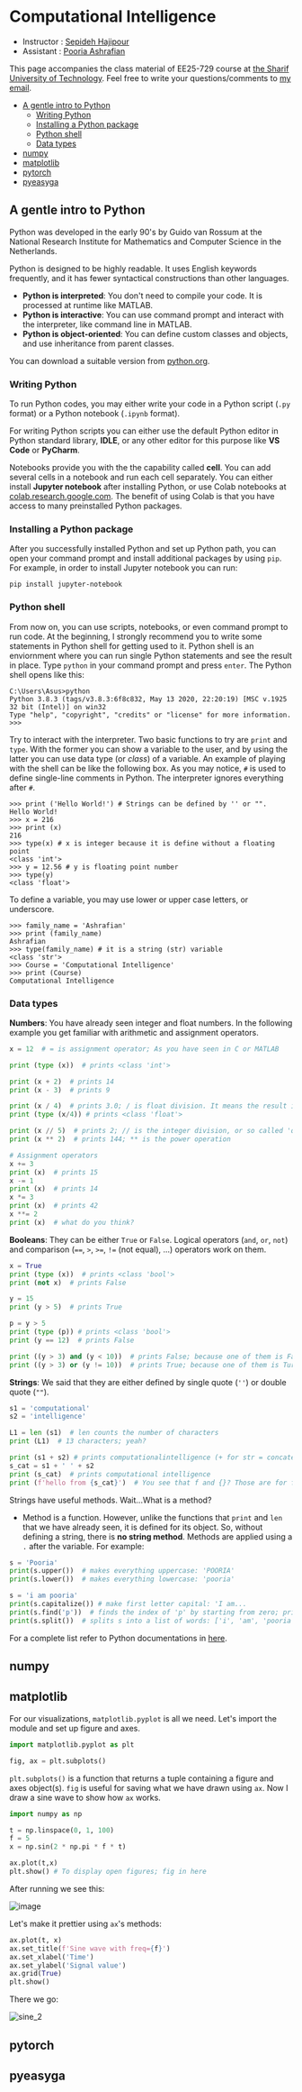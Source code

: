 # Computational Intelligence

- Instructor   : [Sepideh Hajipour](http://sharif.edu/~hajipour/)
- Assistant    : [Pooria Ashrafian](https://pooria90.github.io/)

This page accompanies the class material of EE25-729 course at [the Sharif University of Technology](https://en.sharif.edu/). Feel free to write your questions/comments to [my email](pooria.ashrafian@gmail.com).

- [A gentle intro to Python](#a-gentle-intro-to-python)
  * [Writing Python](#writing-python)
  * [Installing a Python package](#installing-a-python-package)
  * [Python shell](#python-shell)
  * [Data types](#data-types)
- [numpy](#numpy)
- [matplotlib](#matplotlib)
- [pytorch](#pytorch)
- [pyeasyga](#pyeasyga)

## A gentle intro to Python

Python was developed in the early 90's by Guido van Rossum at the National Research Institute for Mathematics and Computer Science in the Netherlands. 

Python is designed to be highly readable. It uses English keywords frequently, and it has fewer syntactical constructions than other languages.

- **Python is interpreted**: You don't need to compile your code. It is processed at runtime like MATLAB.
- **Python is interactive**: You can use command prompt and interact with the interpreter, like command line in MATLAB.
- **Python is object-oriented**: You can define custom classes and objects, and use inheritance from parent classes.

You can download a suitable version from [python.org](https://www.python.org). 



### Writing Python

To run Python codes, you may either write your code in a Python script (`.py` format) or a Python notebook (`.ipynb` format).

For writing Python scripts you can either use the default Python editor in Python standard library, **IDLE**, or any other editor for this purpose like **VS Code** or **PyCharm**.

Notebooks provide you with the the capability called **cell**. You can add several cells in a notebook and run each cell separately. You can either install **Jupyter notebook** after installing Python, or use Colab notebooks at [colab.research.google.com](https://colab.research.google.com/). The benefit of using Colab is that you have access to many preinstalled Python packages.



### Installing a Python package

After you successfully installed Python and set up Python path, you can open your command prompt and install additional packages by using `pip`. For example, in order to install Jupyter notebook you can run:

```shell
pip install jupyter-notebook
```



### Python shell

From now on, you can use scripts, notebooks, or even command prompt to run code. At the beginning, I strongly recommend you to write some statements in Python shell for getting used to it. Python shell is an enviornment where you can run single Python statements and see the result in place. Type `python` in your command prompt and press `enter`. The Python shell opens like this:

```shell
C:\Users\Asus>python
Python 3.8.3 (tags/v3.8.3:6f8c832, May 13 2020, 22:20:19) [MSC v.1925 32 bit (Intel)] on win32
Type "help", "copyright", "credits" or "license" for more information.
>>>
```

Try to interact with the interpreter. Two basic functions to try are `print` and `type`. With the former you can show a variable to the user, and by using the latter you can use data type (or *class*) of a variable. An example of playing with the shell can be like the following box. As you may notice, `#` is used to define single-line comments in Python. The interpreter ignores everything after `#`.

```shell
>>> print ('Hello World!') # Strings can be defined by '' or "".
Hello World!
>>> x = 216
>>> print (x)
216
>>> type(x) # x is integer because it is define without a floating point
<class 'int'>
>>> y = 12.56 # y is floating point number
>>> type(y)
<class 'float'>
```

To define a variable, you may use lower or upper case letters, or underscore.

```shell
>>> family_name = 'Ashrafian'
>>> print (family_name)
Ashrafian
>>> type(family_name) # it is a string (str) variable
<class 'str'>
>>> Course = 'Computational Intelligence'
>>> print (Course)
Computational Intelligence
```



### Data types

**Numbers**: You have already seen integer and float numbers. In the following example you get familiar with arithmetic and assignment operators.

```python
x = 12  # = is assignment operator; As you have seen in C or MATLAB

print (type (x))  # prints <class 'int'>

print (x + 2)  # prints 14
print (x - 3)  # prints 9

print (x / 4)  # prints 3.0; / is float division. It means the result is a float
print (type (x/4)) # prints <class 'float'>

print (x // 5)  # prints 2; // is the integer division, or so called 'quotient'
print (x ** 2)  # prints 144; ** is the power operation

# Assignment operators
x += 3
print (x)  # prints 15
x -= 1
print (x)  # prints 14
x *= 3
print (x)  # prints 42
x **= 2
print (x)  # what do you think?
```



**Booleans**: They can be either `True` or `False`. Logical operators (`and`, `or`, `not`) and comparison (`==`, `>`, `>=`, `!=` (not equal), ...) operators work on them.

```python
x = True
print (type (x))  # prints <class 'bool'>
print (not x)  # prints False

y = 15
print (y > 5)  # prints True

p = y > 5
print (type (p)) # prints <class 'bool'>
print (y == 12)  # prints False

print ((y > 3) and (y < 10))  # prints False; because one of them is False
print ((y > 3) or (y != 10))  # prints True; because one of them is Ture
```



**Strings**: We said that they are either defined by single quote (`''`) or double quote (`""`).

```python
s1 = 'computational'
s2 = 'intelligence'

L1 = len (s1)  # len counts the number of characters
print (L1)  # 13 characters; yeah?

print (s1 + s2)	# prints computationalintelligence (+ for str = concatenation)
s_cat = s1 + ' ' + s2
print (s_cat)  # prints computational intelligence
print (f'hello from {s_cat}')  # You see that f and {}? Those are for formatted output; prints hello from computational intelligence
```

Strings have useful methods. Wait...What is a method?

- Method is a function. However, unlike the functions that `print` and `len` that we have already seen, it is defined for its object. So, without defining a string, there is **no string method**. Methods are applied using a `.` after the variable. For example:

```python
s = 'Pooria'
print(s.upper())  # makes everything uppercase: 'POORIA'
print(s.lower())  # makes everything lowercase: 'pooria'

s = 'i am pooria'
print(s.capitalize()) # make first letter capital: 'I am...
print(s.find('p'))  # finds the index of 'p' by starting from zero; prints 5
print(s.split())  # splits s into a list of words: ['i', 'am', 'pooria']
```

For a complete list refer to Python documentations in [here](https://docs.python.org/3/library/stdtypes.html#string-methods).



## numpy



## matplotlib

For our visualizations, `matplotlib.pyplot` is all we need. Let's import the module and set up figure and axes.
```python
import matplotlib.pyplot as plt

fig, ax = plt.subplots()
```
`plt.subplots()` is a function that returns a tuple containing a figure and axes object(s). `fig` is useful for saving what we have drawn using `ax`. 
Now I draw a sine wave to show how `ax` works.

```python
import numpy as np

t = np.linspace(0, 1, 100)
f = 5
x = np.sin(2 * np.pi * f * t)

ax.plot(t,x)
plt.show() # To display open figures; fig in here
```

After running we see this:

![image](images/sine_1.png)

Let's make it prettier using `ax`'s methods:

```python
ax.plot(t, x)
ax.set_title(f'Sine wave with freq={f}')
ax.set_xlabel('Time')
ax.set_ylabel('Signal value')
ax.grid(True)
plt.show()
```

There we go:

![sine_2](images/sine_2.png)





## pytorch



## pyeasyga


<!---
You can use the [editor on GitHub](https://github.com/CI-fall21/CI-fall21.github.io/edit/main/index.md) to maintain and preview the content for your website in Markdown files.

Whenever you commit to this repository, GitHub Pages will run [Jekyll](https://jekyllrb.com/) to rebuild the pages in your site, from the content in your Markdown files.

### Markdown

Markdown is a lightweight and easy-to-use syntax for styling your writing. It includes conventions for

```markdown
Syntax highlighted code block

# Header 1
## Header 2
### Header 3

- Bulleted
- List

1. Numbered
2. List

**Bold** and _Italic_ and `Code` text

[Link](url) and ![Image](src)
```

For more details see [Basic writing and formatting syntax](https://docs.github.com/en/github/writing-on-github/getting-started-with-writing-and-formatting-on-github/basic-writing-and-formatting-syntax).

### Jekyll Themes

Your Pages site will use the layout and styles from the Jekyll theme you have selected in your [repository settings](https://github.com/CI-fall21/CI-fall21.github.io/settings/pages). The name of this theme is saved in the Jekyll `_config.yml` configuration file.

### Support or Contact

Having trouble with Pages? Check out our [documentation](https://docs.github.com/categories/github-pages-basics/) or [contact support](https://support.github.com/contact) and we’ll help you sort it out.
--->
